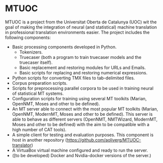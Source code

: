 # MTUOC

MTUOC is a project from the Universitat Oberta de Catalunya (UOC) wit the goal of making the integration of neural (and statistical) machine translation in professional translation environments easier. The project includes the following components:

* Basic processing components developed in Python.
   * Tokenizers.
   * Truecaser (both a program to train truecaser models and the truecaser itself).
   * Basic replacement and restoring modules for URLs and Emails.
   * Basic scripts for replacing and restoring numerical expressions.
* Python scripts for converting TMX files to tab-delimited files.
* Corpus preparation scripts.
* Scripts for preprocessing parallel corpora to be used in training neural of statistical MT systems.
* Configuration scripts for training using several MT toolkits (Marian, OpenNMT, Moses and other to be defined).
* An MT server able to connect with the most popular MT toolkits (Marian, OpenNMT, ModernMT, Moses and other to be defined). This server is able to behave as different servers (OpenNMT, NMTWizard, ModernMT, Moses and other to be defined) with the aim to be compatible with a high number of CAT tools).
* A simple client for testing and evaluation purposes. This component is host in another repository (https://github.com/aoliverg/MTUOC-translator)
* A VirtuaBox virtual machine configured and ready to run the server.
* ([to be developed) Docker and Nvidia-docker versions of the server.)

